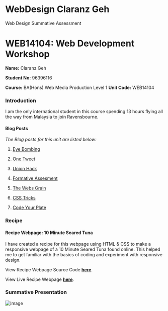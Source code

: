 # WebDesign Claranz Geh
Web Design Summative Assessment 
# WEB14104: Web Development Workshop

**Name:** Claranz Geh

**Student No:** 96396116

**Course:** BA(Hons) Web Media Production Level 1
**Unit Code:** WEB14104


### Introduction
I am the only international student in this course spending 13 hours flying all the way from Malaysia to join Ravensbourne.  


#### Blog Posts


*The Blog posts for this unit are listed below:*


1. [Eye Bombing](http://fourthfloor.raveweb.net/cgeh/2016/10/08/eye-bombing-project/)

2. [One Tweet](http://fourthfloor.raveweb.net/cgeh/2016/10/24/one-tweet-project/)

3. [Union Hack](http://fourthfloor.raveweb.net/cgeh/2016/11/07/union-hack/)

4. [Formative Assesment](http://fourthfloor.raveweb.net/cgeh/2016/11/13/mini-lessons/)

5. [The Webs Grain](http://fourthfloor.raveweb.net/cgeh/2016/11/26/the-webs-grain/)

6. [CSS Tricks](http://fourthfloor.raveweb.net/cgeh/2016/12/03/css-tricks/)

7. [Code Your Plate](http://fourthfloor.raveweb.net/cgeh/2016/12/03/code-in-your-plate/)

### Recipe

#### Recipe Webpage: 10 Minute Seared Tuna

I have created a recipe for this webpage using HTML & CSS to make a responsive webpage of a 10 Minute Seared Tuna found online. This helped me to get familiar with the basics of coding and experiment with responsive design.

View Recipe Webpage Source Code **[here](https://github.com/globaltrashchic/My-Own-Recipe)**.

View Live Recipe Webpage **[here](https://thimble.mozilla.org/en-US/user/globaltrashchic/614743)**.

### Summative Presentation

![image](https://uk.pinterest.com/pin/443604632029977927/)


